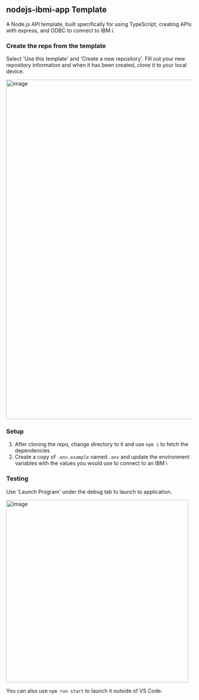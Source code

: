 ## nodejs-ibmi-app Template

A Node.js API template, built specifically for using TypeScript, creating APIs with express, and ODBC to connect to IBM i.

### Create the repo from the template

Select 'Use this template' and 'Create a new repository'. Fill out your new repository information and when it has been created, clone it to your local device.

<img width="914" alt="image" src="https://github.com/worksofliam/nodejs-ibmi-app/assets/3708366/e136d526-ab8e-46d4-8bfe-9e5e0f67065c">

### Setup

1. After cloning the repo, change directory to it and use `npm i` to fetch the dependencies
2. Create a copy of `.env.example` named `.env` and update the environment variables with the values you would use to connect to an IBM i

### Testing

Use 'Launch Program' under the debug tab to launch to application.

<img width="491" alt="image" src="https://github.com/worksofliam/nodejs-ibmi-app/assets/3708366/da523197-93c6-4074-8a7b-ba3dc0ef5f8f">

You can also use `npm run start` to launch it outside of VS Code.

